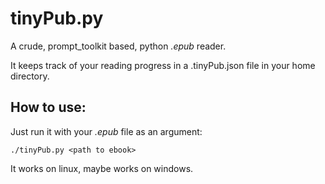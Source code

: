 # tinyPub.py

A crude, prompt_toolkit based, python *.epub* reader.

It keeps track of your reading progress in a .tinyPub.json file in your home directory.

## How to use:

Just run it with your *.epub* file as an argument:

```
./tinyPub.py <path to ebook>
```

It works on linux, maybe works on windows.

